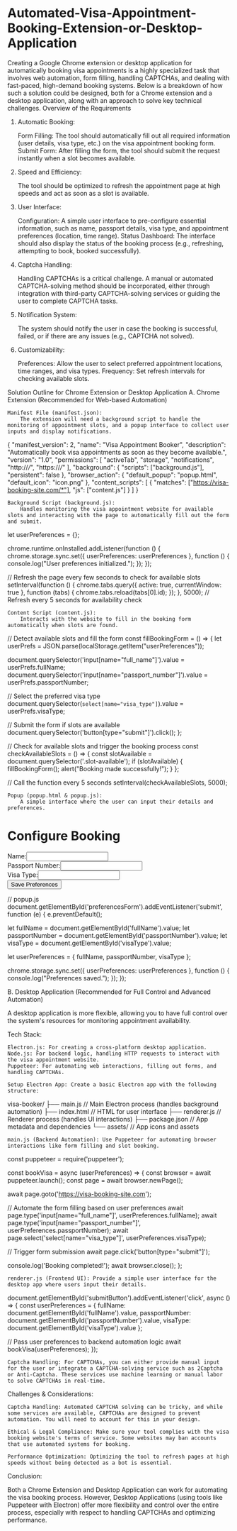 # Automated-Visa-Appointment-Booking-Extension-or-Desktop-Application
Creating a Google Chrome extension or desktop application for automatically booking visa appointments is a highly specialized task that involves web automation, form filling, handling CAPTCHAs, and dealing with fast-paced, high-demand booking systems. Below is a breakdown of how such a solution could be designed, both for a Chrome extension and a desktop application, along with an approach to solve key technical challenges.
Overview of the Requirements
1. Automatic Booking:

    Form Filling: The tool should automatically fill out all required information (user details, visa type, etc.) on the visa appointment booking form.
    Submit Form: After filling the form, the tool should submit the request instantly when a slot becomes available.

2. Speed and Efficiency:

    The tool should be optimized to refresh the appointment page at high speeds and act as soon as a slot is available.

3. User Interface:

    Configuration: A simple user interface to pre-configure essential information, such as name, passport details, visa type, and appointment preferences (location, time range).
    Status Dashboard: The interface should also display the status of the booking process (e.g., refreshing, attempting to book, booked successfully).

4. Captcha Handling:

    Handling CAPTCHAs is a critical challenge. A manual or automated CAPTCHA-solving method should be incorporated, either through integration with third-party CAPTCHA-solving services or guiding the user to complete CAPTCHA tasks.

5. Notification System:

    The system should notify the user in case the booking is successful, failed, or if there are any issues (e.g., CAPTCHA not solved).

6. Customizability:

    Preferences: Allow the user to select preferred appointment locations, time ranges, and visa types.
    Frequency: Set refresh intervals for checking available slots.

Solution Outline for Chrome Extension or Desktop Application
A. Chrome Extension (Recommended for Web-based Automation)

    Manifest File (manifest.json):
        The extension will need a background script to handle the monitoring of appointment slots, and a popup interface to collect user inputs and display notifications.

{
  "manifest_version": 2,
  "name": "Visa Appointment Booker",
  "description": "Automatically book visa appointments as soon as they become available.",
  "version": "1.0",
  "permissions": [
    "activeTab",
    "storage",
    "notifications",
    "http://*/*",
    "https://*/*"
  ],
  "background": {
    "scripts": ["background.js"],
    "persistent": false
  },
  "browser_action": {
    "default_popup": "popup.html",
    "default_icon": "icon.png"
  },
  "content_scripts": [
    {
      "matches": ["https://visa-booking-site.com/*"],
      "js": ["content.js"]
    }
  ]
}

    Background Script (background.js):
        Handles monitoring the visa appointment website for available slots and interacting with the page to automatically fill out the form and submit.

let userPreferences = {};

chrome.runtime.onInstalled.addListener(function () {
  chrome.storage.sync.set({ userPreferences: userPreferences }, function () {
    console.log("User preferences initialized.");
  });
});

// Refresh the page every few seconds to check for available slots
setInterval(function () {
  chrome.tabs.query({ active: true, currentWindow: true }, function (tabs) {
    chrome.tabs.reload(tabs[0].id);
  });
}, 5000); // Refresh every 5 seconds for availability check

    Content Script (content.js):
        Interacts with the website to fill in the booking form automatically when slots are found.

// Detect available slots and fill the form
const fillBookingForm = () => {
  let userPrefs = JSON.parse(localStorage.getItem("userPreferences"));
  
  document.querySelector('input[name="full_name"]').value = userPrefs.fullName;
  document.querySelector('input[name="passport_number"]').value = userPrefs.passportNumber;
  
  // Select the preferred visa type
  document.querySelector(`select[name="visa_type"]`).value = userPrefs.visaType;

  // Submit the form if slots are available
  document.querySelector('button[type="submit"]').click();
};

// Check for available slots and trigger the booking process
const checkAvailableSlots = () => {
  const slotAvailable = document.querySelector('.slot-available');
  if (slotAvailable) {
    fillBookingForm();
    alert("Booking made successfully!");
  }
};

// Call the function every 5 seconds
setInterval(checkAvailableSlots, 5000);

    Popup (popup.html & popup.js):
        A simple interface where the user can input their details and preferences.

<!-- popup.html -->
<!DOCTYPE html>
<html>
  <head>
    <title>Visa Appointment Booker</title>
  </head>
  <body>
    <h1>Configure Booking</h1>
    <form id="preferencesForm">
      <label>Name:</label><input type="text" id="fullName" /><br>
      <label>Passport Number:</label><input type="text" id="passportNumber" /><br>
      <label>Visa Type:</label><input type="text" id="visaType" /><br>
      <button type="submit">Save Preferences</button>
    </form>
    <script src="popup.js"></script>
  </body>
</html>

// popup.js
document.getElementById('preferencesForm').addEventListener('submit', function (e) {
  e.preventDefault();
  
  let fullName = document.getElementById('fullName').value;
  let passportNumber = document.getElementById('passportNumber').value;
  let visaType = document.getElementById('visaType').value;
  
  let userPreferences = { fullName, passportNumber, visaType };
  
  chrome.storage.sync.set({ userPreferences: userPreferences }, function () {
    console.log("Preferences saved.");
  });
});

B. Desktop Application (Recommended for Full Control and Advanced Automation)

A desktop application is more flexible, allowing you to have full control over the system's resources for monitoring appointment availability.

Tech Stack:

    Electron.js: For creating a cross-platform desktop application.
    Node.js: For backend logic, handling HTTP requests to interact with the visa appointment website.
    Puppeteer: For automating web interactions, filling out forms, and handling CAPTCHAs.

    Setup Electron App: Create a basic Electron app with the following structure:

visa-booker/
├── main.js          // Main Electron process (handles background automation)
├── index.html       // HTML for user interface
├── renderer.js      // Renderer process (handles UI interactions)
├── package.json     // App metadata and dependencies
└── assets/           // App icons and assets

    main.js (Backend Automation): Use Puppeteer for automating browser interactions like form filling and slot booking.

const puppeteer = require('puppeteer');

const bookVisa = async (userPreferences) => {
  const browser = await puppeteer.launch();
  const page = await browser.newPage();
  
  await page.goto('https://visa-booking-site.com');

  // Automate the form filling based on user preferences
  await page.type('input[name="full_name"]', userPreferences.fullName);
  await page.type('input[name="passport_number"]', userPreferences.passportNumber);
  await page.select('select[name="visa_type"]', userPreferences.visaType);
  
  // Trigger form submission
  await page.click('button[type="submit"]');

  console.log('Booking completed!');
  await browser.close();
};

    renderer.js (Frontend UI): Provide a simple user interface for the desktop app where users input their details.

document.getElementById('submitButton').addEventListener('click', async () => {
  const userPreferences = {
    fullName: document.getElementById('fullName').value,
    passportNumber: document.getElementById('passportNumber').value,
    visaType: document.getElementById('visaType').value
  };

  // Pass user preferences to backend automation logic
  await bookVisa(userPreferences);
});

    Captcha Handling: For CAPTCHAs, you can either provide manual input for the user or integrate a CAPTCHA-solving service such as 2Captcha or Anti-Captcha. These services use machine learning or manual labor to solve CAPTCHAs in real-time.

Challenges & Considerations:

    Captcha Handling: Automated CAPTCHA solving can be tricky, and while some services are available, CAPTCHAs are designed to prevent automation. You will need to account for this in your design.

    Ethical & Legal Compliance: Make sure your tool complies with the visa booking website's terms of service. Some websites may ban accounts that use automated systems for booking.

    Performance Optimization: Optimizing the tool to refresh pages at high speeds without being detected as a bot is essential.

Conclusion:

Both a Chrome Extension and Desktop Application can work for automating the visa booking process. However, Desktop Applications (using tools like Puppeteer with Electron) offer more flexibility and control over the entire process, especially with respect to handling CAPTCHAs and optimizing performance.
